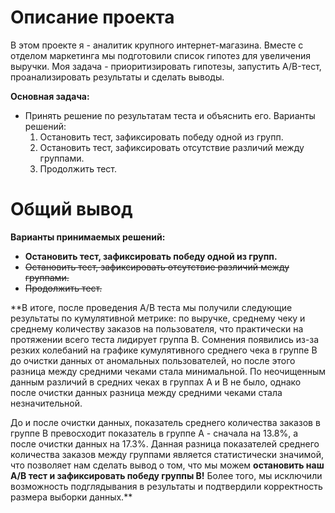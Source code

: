 # Описание проекта

В этом проекте я - аналитик крупного интернет-магазина. Вместе с отделом маркетинга мы подготовили список гипотез для увеличения выручки. 
Моя задача - приоритизировать гипотезы, запустить A/B-тест, проанализировать результаты и сделать выводы.

**Основная задача:**

- Принять решение по результатам теста и объяснить его. 
    Варианты решений:
    1. Остановить тест, зафиксировать победу одной из групп.
    2. Остановить тест, зафиксировать отсутствие различий между группами.
    3. Продолжить тест.

# Общий вывод

**Варианты принимаемых решений:**

- **Остановить тест, зафиксировать победу одной из групп.**
- <strike>Остановить тест, зафиксировать отсутствие различий между группами.
- Продолжить тест.</strike>

**В итоге, после проведения A/B теста мы получили следующие результаты по кумулятивной метрике: по выручке, среднему чеку и среднему количеству заказов на пользователя, что практически на протяжении всего теста лидирует группа B. Сомнения появились из-за резких колебаний на графике кумулятивного среднего чека в группе B до очистки данных от аномальных пользователей, но после этого разница между средними чеками стала минимальной. По неочищенным данным различий в средних чеках в группах A и B не было, однако после очистки данных разница между средними чеками стала незначительной. 

До и после очистки данных, показатель среднего количества заказов в группе B превосходит показатель в группе A - сначала на 13.8%, а после очистки данных на 17.3%. Данная разница показателей среднего количества заказов между группами является статистически значимой, что позволяет нам сделать вывод о том, что мы можем **остановить наш A/B тест и зафиксировать победу группы B!** Более того, мы исключили возможность подглядывания в результаты и подтвердили корректность размера выборки данных.**

